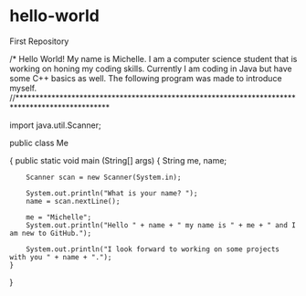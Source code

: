 # hello-world
First Repository

/* Hello World! My name is Michelle. I am a computer science student that is working on honing my coding skills. Currently I am coding in Java but have some C++ basics as well. The following program was made to introduce myself. 
//***********************************************************************************************

import java.util.Scanner;

public class Me

{
public static void main (String[] args)
	{
		String me, name;
  
		Scanner scan = new Scanner(System.in);
  
		System.out.println("What is your name? ");
		name = scan.nextLine();
  
		me = "Michelle";
		System.out.println("Hello " + name + " my name is " + me + " and I am new to GitHub.");
  
		System.out.println("I look forward to working on some projects with you " + name + ".");
	}

}
